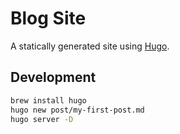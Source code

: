 # Blog Site

A statically generated site using [Hugo](https://gohugo.io/getting-started/installing/).

## Development

```sh
brew install hugo
hugo new post/my-first-post.md
hugo server -D
```

